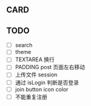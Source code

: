 ## CARD


## TODO

- [ ] search
- [ ] theme
- [ ] TEXTAREA 换行
- [ ] PADDING post 页面左右移动
- [ ] 上传文件 session
- [ ] 通过 isLogin 判断是否登录
- [ ] join button icon color
- [ ] 不能重复注册